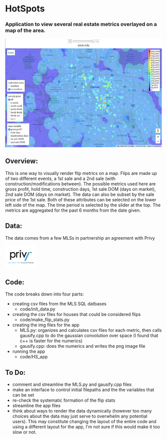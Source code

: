 # HotSpots

### Application to view several real estate metrics overlayed on a map of the area.

<img src="./code/HS_app/static/img/app_screenshot.png"/>

## Overview:
This is one way to visually render flip metrics on a map.  Flips are made up of two different events, a 1st sale and a 2nd sale (with construction/modifications between).  The possible metrics used here are gross profit, hold time, construction days, 1st sale DOM (days on market), 2nd sale DOM (days on market).  The data can also be subset by the sale price of the 1st sale.  Both of these attributes can be selected on the lower left side of the map.  The time period is selected by the slider at the top.  The metrics are aggregated for the past 6 months from the date given.

## Data:
The data comes from a few MLSs in partnership an agreement with Privy

<img src="./code/HS_app/static/img/logos/privylogo.jpg" width="100"/>

## Code:
The code breaks down into four parts:
- creating csv files from the MLS SQL datbases
    - code/init_data.py
- creating the csv files for houses that could be considered flips
    - code/make_flip_stats.py
- creating the img files for the app
    - MLS.py: organizes and calculates csv files for each metric, then calls gausify.cpp to do the gaussian convolution over space (I found that c++ is faster for the numerics)
    - gausify.cpp: does the numerics and writes the png image file
- running the app
    - code/HS_app

## To Do:
- comment and streamline the MLS.py and gausify.cpp files
- make an interface to control initial filepaths and the  the variables that can be set
- re-check the systematic formation of the flip stats
- streamline the app files
- think about ways to render the data dynamically (however too many choices about the data may just serve to overwhelm any potential users).  This may constitute changing the layout of the entire code and using a different layout for the app, I'm not sure if this would make it too slow or not.
